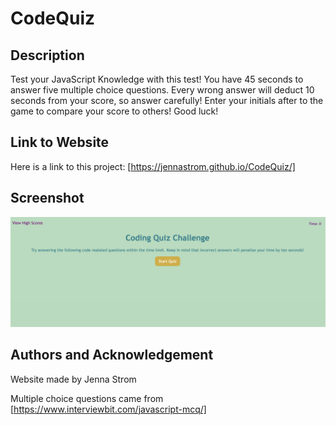 # CodeQuiz

## Description
Test your JavaScript Knowledge with this test! You have 45 seconds to answer five multiple choice questions. Every wrong answer will deduct 10 seconds from your score, so answer carefully! Enter your initials after to the game to compare your score to others! Good luck!

## Link to Website

Here is a link to this project: [https://jennastrom.github.io/CodeQuiz/]

## Screenshot
![Screenshot](/assets/images/Screenshot%202023-03-31%20at%2012.42.11%20PM.png)

## Authors and Acknowledgement 
Website made by Jenna Strom

Multiple choice questions came from [https://www.interviewbit.com/javascript-mcq/]